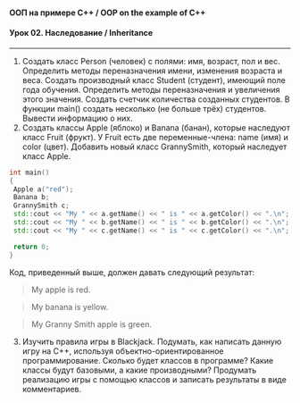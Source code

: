 #### ООП на примере C++ / OOP on the example of C++
#### Урок 02. Наследование / Inheritance

***

1. Создать класс Person (человек) с полями: имя, возраст, пол и вес. Определить методы переназначения имени, изменения возраста и веса. Создать производный класс Student (студент), имеющий поле года обучения. Определить методы переназначения и увеличения этого значения. Создать счетчик количества созданных студентов. В функции main() создать несколько (не больше трёх) студентов. Вывести информацию о них.
2. Создать классы Apple (яблоко) и Banana (банан), которые наследуют класс Fruit (фрукт). У Fruit есть две переменные-члена: name (имя) и color (цвет). Добавить новый класс GrannySmith, который наследует класс Apple.
```C++
int main()
{
 Apple a("red");
 Banana b;
 GrannySmith c;
 std::cout << "My " << a.getName() << " is " << a.getColor() << ".\n";
 std::cout << "My " << b.getName() << " is " << b.getColor() << ".\n";
 std::cout << "My " << c.getName() << " is " << c.getColor() << ".\n";

 return 0;
}
```
Код, приведенный выше, должен давать следующий результат:
> My apple is red.

> My banana is yellow.

> My Granny Smith apple is green.
3. Изучить правила игры в Blackjack. Подумать, как написать данную игру на С++, используя объектно-ориентированное программирование. Сколько будет классов в программе? Какие классы будут базовыми, а какие производными? Продумать реализацию игры с помощью классов и записать результаты в виде комментариев.
